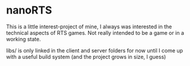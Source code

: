 # nanoRTS

This is a little interest-project of mine, I always was interested in the technical aspects of RTS games.
Not really intended to be a game or in a working state.

libs/ is only linked in the client and server folders for now until I come up with a useful build system (and the project grows in size, I guess)